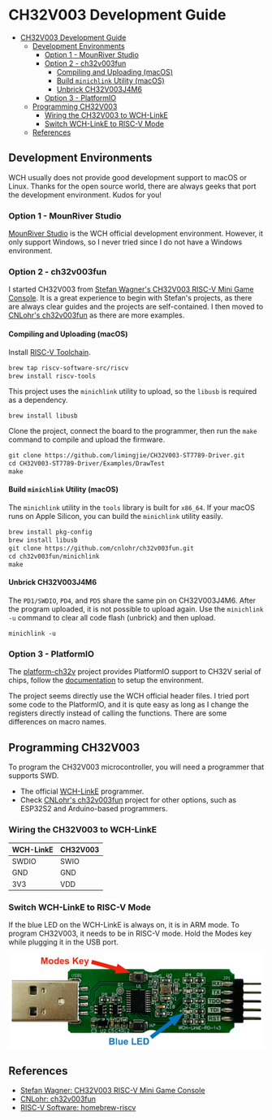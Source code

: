 # CH32V003 Development Guide

- [CH32V003 Development Guide](#ch32v003-development-guide)
  - [Development Environments](#development-environments)
    - [Option 1 - MounRiver Studio](#option-1---mounriver-studio)
    - [Option 2 - ch32v003fun](#option-2---ch32v003fun)
      - [Compiling and Uploading (macOS)](#compiling-and-uploading-macos)
      - [Build `minichlink` Utility (macOS)](#build-minichlink-utility-macos)
      - [Unbrick CH32V003J4M6](#unbrick-ch32v003j4m6)
    - [Option 3 - PlatformIO](#option-3---platformio)
  - [Programming CH32V003](#programming-ch32v003)
    - [Wiring the CH32V003 to WCH-LinkE](#wiring-the-ch32v003-to-wch-linke)
    - [Switch WCH-LinkE to RISC-V Mode](#switch-wch-linke-to-risc-v-mode)
  - [References](#references)

## Development Environments

WCH usually does not provide good development support to macOS or Linux. Thanks for the open source world, there are always geeks that port the development environment. Kudos for you!

### Option 1 - MounRiver Studio

[MounRiver Studio](http://www.mounriver.com/) is the WCH official development environment. However, it only support Windows, so I never tried since I do not have a Windows environment.

### Option 2 - ch32v003fun

I started CH32V003 from  [Stefan Wagner's CH32V003 RISC-V Mini Game Console](https://github.com/wagiminator/CH32V003-GameConsole). It is a great experience to begin with Stefan's projects, as there are always clear guides and the projects are self-contained. I then moved to [CNLohr's ch32v003fun](https://github.com/cnlohr/ch32v003fun) as there are more examples.

#### Compiling and Uploading (macOS)

Install [RISC-V Toolchain](https://github.com/riscv-software-src/homebrew-riscv).

```shell
brew tap riscv-software-src/riscv
brew install riscv-tools
```

This project uses the `minichlink` utility to upload, so the `libusb` is required as a dependency.

```shell
brew install libusb
```

Clone the project, connect the board to the programmer, then run the `make` command to compile and upload the firmware.

```shell
git clone https://github.com/limingjie/CH32V003-ST7789-Driver.git
cd CH32V003-ST7789-Driver/Examples/DrawTest
make
```

#### Build `minichlink` Utility (macOS)

The `minichlink` utility in the `tools` library is built for `x86_64`. If your macOS runs on Apple Silicon, you can build the `minichlink` utility easily.

```shell
brew install pkg-config
brew install libusb
git clone https://github.com/cnlohr/ch32v003fun.git
cd ch32v003fun/minichlink
make
```

#### Unbrick CH32V003J4M6

The `PD1/SWDIO`, `PD4`, and `PD5` share the same pin on CH32V003J4M6. After the program uploaded, it is not possible to upload again. Use the `minichlink -u` command to clear all code flash (unbrick) and then upload.

```shell
minichlink -u
```

### Option 3 - PlatformIO

The [platform-ch32v](https://github.com/Community-PIO-CH32V/platform-ch32v) project provides PlatformIO support to CH32V serial of chips, follow the [documentation](https://pio-ch32v.readthedocs.io/en/latest/installation.html) to setup the environment.

The project seems directly use the WCH official header files. I tried port some code to the PlatformIO, and it is qute easy as long as I change the registers directly instead of calling the functions. There are some differences on macro names.

## Programming CH32V003

To program the CH32V003 microcontroller, you will need a programmer that supports SWD.

- The official [WCH-LinkE](https://www.wch-ic.com/products/WCH-Link.html) programmer.
- Check [CNLohr's ch32v003fun](https://github.com/cnlohr/ch32v003fun) project for other options, such as ESP32S2 and Arduino-based programmers.

### Wiring the CH32V003 to WCH-LinkE

| WCH-LinkE | CH32V003 |
| --------- | -------- |
| SWDIO     | SWIO     |
| GND       | GND      |
| 3V3       | VDD      |

### Switch WCH-LinkE to RISC-V Mode

If the blue LED on the WCH-LinkE is always on, it is in ARM mode. To program CH32V003, it needs to be in RISC-V mode. Hold the Modes key while plugging it in the USB port.

![WCH-LinkE Modes](images/WCH-LinkE-Modes.jpg)

## References

- [Stefan Wagner: CH32V003 RISC-V Mini Game Console](https://github.com/wagiminator/CH32V003-GameConsole)
- [CNLohr: ch32v003fun](https://github.com/cnlohr/ch32v003fun)
- [RISC-V Software: homebrew-riscv](https://github.com/riscv-software-src/homebrew-riscv)
